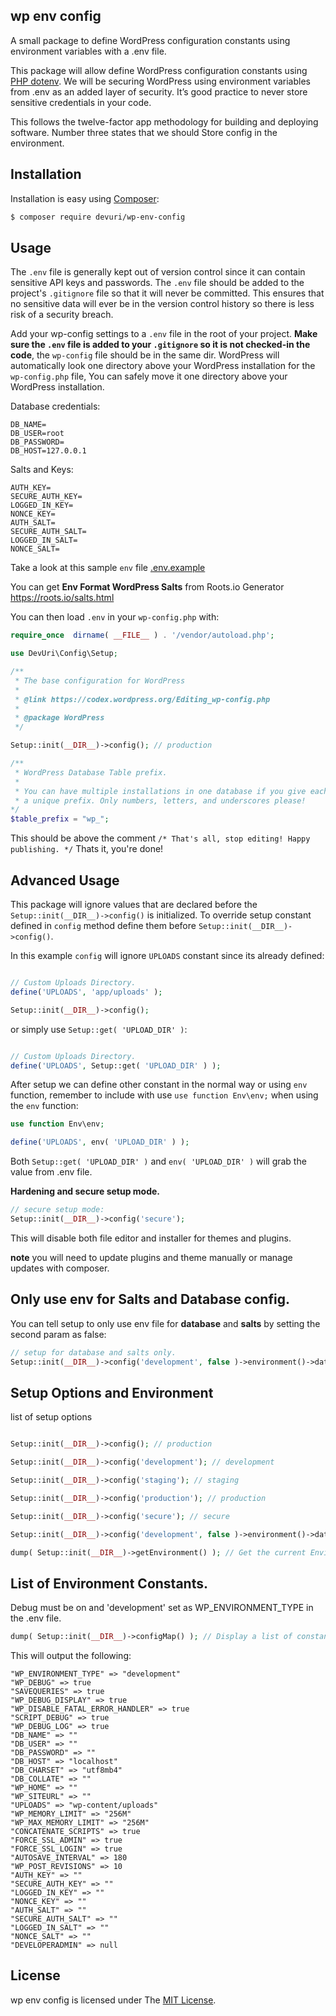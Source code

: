 ## wp env config

A small package to define WordPress configuration constants using environment variables with a .env file.

This package will allow define WordPress configuration constants using [PHP dotenv](https://github.com/vlucas/phpdotenv). 
We will be securing WordPress using environment variables from .env as an added layer of security. 
It’s good practice to never store sensitive credentials in your code.

This follows the twelve-factor app methodology for building and deploying software.
Number three states that we should Store config in the environment.


## Installation

Installation is easy using [Composer](https://getcomposer.org/):

```bash
$ composer require devuri/wp-env-config
```
## Usage

The `.env` file is generally kept out of version control since it can contain
sensitive API keys and passwords. The `.env` file should be added to the project's `.gitignore` file 
so that it will never be committed.
This ensures that no sensitive data will ever be in the version control history so there is less risk
of a security breach.


Add your wp-config settings to a `.env` file in the root of your
project. **Make sure the `.env` file is added to your `.gitignore` so it is not
checked-in the code**, the `wp-config` file should be in the same dir.
WordPress will automatically look one directory above your WordPress installation for the `wp-config.php` file, 
You can safely move it one directory above your WordPress installation.

Database credentials:

```shell
DB_NAME=
DB_USER=root
DB_PASSWORD=
DB_HOST=127.0.0.1
```

Salts and Keys:

```shell
AUTH_KEY=
SECURE_AUTH_KEY=
LOGGED_IN_KEY=
NONCE_KEY=
AUTH_SALT=
SECURE_AUTH_SALT=
LOGGED_IN_SALT=
NONCE_SALT=
```
Take a look at this sample `env` file [.env.example](https://github.com/devuri/wp-env-config/blob/master/.env-example)

You can get **Env Format WordPress Salts** from Roots.io Generator https://roots.io/salts.html


You can then load `.env` in your `wp-config.php` with:

```php
require_once  dirname( __FILE__ ) . '/vendor/autoload.php';

use DevUri\Config\Setup;

/**
 * The base configuration for WordPress
 *
 * @link https://codex.wordpress.org/Editing_wp-config.php
 *
 * @package WordPress
 */

Setup::init(__DIR__)->config(); // production

/**
 * WordPress Database Table prefix.
 *
 * You can have multiple installations in one database if you give each
 * a unique prefix. Only numbers, letters, and underscores please!
*/
$table_prefix = "wp_";

```
This should be above the comment `/* That's all, stop editing! Happy publishing. */`
Thats it, you're done!

## Advanced Usage

This package will ignore values that are declared before the `Setup::init(__DIR__)->config()` is initialized.
To override setup constant defined in `config` method define them before  `Setup::init(__DIR__)->config()`.

In this example  `config` will ignore `UPLOADS` constant since its already defined:
```php

// Custom Uploads Directory.
define('UPLOADS', 'app/uploads' );

Setup::init(__DIR__)->config();

```
or simply use `Setup::get( 'UPLOAD_DIR' )`:

```php

// Custom Uploads Directory.
define('UPLOADS', Setup::get( 'UPLOAD_DIR' ) );

```
After setup we can define other constant in the normal way or using `env` function, remember to include with use `use function Env\env;` when using the `env` function:

```php
use function Env\env;

define('UPLOADS', env( 'UPLOAD_DIR' ) );

```
Both `Setup::get( 'UPLOAD_DIR' )` and `env( 'UPLOAD_DIR' )` will grab the value from .env file.



**Hardening and secure setup mode.**


```php
// secure setup mode:
Setup::init(__DIR__)->config('secure');

```
This will disable both file editor and installer for themes and plugins.

**note** you will need to update plugins and theme manually or manage updates with composer.


## Only use env for Salts and Database config.


You can tell setup to only use env file for **database** and **salts** by setting the second param as false:

```php
// setup for database and salts only.
Setup::init(__DIR__)->config('development', false )->environment()->database()->salts()->apply();

```


## Setup Options and Environment

list of setup options

```php

Setup::init(__DIR__)->config(); // production

```

```php
Setup::init(__DIR__)->config('development'); // development

```

```php
Setup::init(__DIR__)->config('staging'); // staging

```

```php
Setup::init(__DIR__)->config('production'); // production

```

```php
Setup::init(__DIR__)->config('secure'); // secure

```

```php
Setup::init(__DIR__)->config('development', false )->environment()->database()->salts()->apply();

```



```php
dump( Setup::init(__DIR__)->getEnvironment() ); // Get the current Environment setup.

```


## List of Environment Constants.

Debug must be on and 'development' set as WP_ENVIRONMENT_TYPE in the .env file.

```php
dump( Setup::init(__DIR__)->configMap() ); // Display a list of constants defined by Setup.
```

This will output the following:

```shell
"WP_ENVIRONMENT_TYPE" => "development"
"WP_DEBUG" => true
"SAVEQUERIES" => true
"WP_DEBUG_DISPLAY" => true
"WP_DISABLE_FATAL_ERROR_HANDLER" => true
"SCRIPT_DEBUG" => true
"WP_DEBUG_LOG" => true
"DB_NAME" => ""
"DB_USER" => ""
"DB_PASSWORD" => ""
"DB_HOST" => "localhost"
"DB_CHARSET" => "utf8mb4"
"DB_COLLATE" => ""
"WP_HOME" => ""
"WP_SITEURL" => ""
"UPLOADS" => "wp-content/uploads"
"WP_MEMORY_LIMIT" => "256M"
"WP_MAX_MEMORY_LIMIT" => "256M"
"CONCATENATE_SCRIPTS" => true
"FORCE_SSL_ADMIN" => true
"FORCE_SSL_LOGIN" => true
"AUTOSAVE_INTERVAL" => 180
"WP_POST_REVISIONS" => 10
"AUTH_KEY" => ""
"SECURE_AUTH_KEY" => ""
"LOGGED_IN_KEY" => ""
"NONCE_KEY" => ""
"AUTH_SALT" => ""
"SECURE_AUTH_SALT" => ""
"LOGGED_IN_SALT" => ""
"NONCE_SALT" => ""
"DEVELOPERADMIN" => null
```
## License
wp env config is licensed under The [MIT License](https://github.com/devuri/wp-env-config/blob/master/LICENSE).
